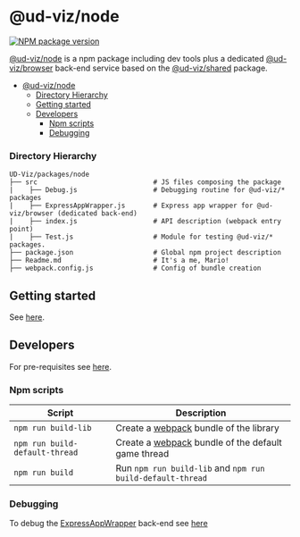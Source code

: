 # @ud-viz/node

[![NPM package version](https://badgen.net/npm/v/@ud-viz/node)](https://npmjs.com/package/@ud-viz/node)

[@ud-viz/node](https://npmjs.com/package/@ud-viz/node) is a npm package including dev tools plus a dedicated [@ud-viz/browser](https://npmjs.com/package/@ud-viz/browser) back-end service based on the [@ud-viz/shared](https://npmjs.com/package/@ud-viz/shared) package.

- [@ud-viz/node](#ud-viznode)
    - [Directory Hierarchy](#directory-hierarchy)
  - [Getting started](#getting-started)
  - [Developers](#developers)
    - [Npm scripts](#npm-scripts)
    - [Debugging](#debugging)

### Directory Hierarchy

```
UD-Viz/packages/node
├── src                             # JS files composing the package
|    ├── Debug.js                   # Debugging routine for @ud-viz/* packages
|    ├── ExpressAppWrapper.js       # Express app wrapper for @ud-viz/browser (dedicated back-end)
|    ├── index.js                   # API description (webpack entry point)
|    ├── Test.js                    # Module for testing @ud-viz/* packages.
├── package.json                    # Global npm project description
├── Readme.md                       # It's a me, Mario!
├── webpack.config.js               # Config of bundle creation
```

## Getting started

See [here](https://github.com/VCityTeam/UD-Viz/blob/master/Readme.md#getting-started).

## Developers

For pre-requisites see [here](https://github.com/VCityTeam/UD-Viz/blob/master/Readme.md#pre-requisites).

### Npm scripts

| Script          | Description                                                                                    |
| --------------- | ---------------------------------------------------------------------------------------------- |
| `npm run build-lib` | Create a [webpack](https://webpack.js.org/) bundle of the library |
| `npm run build-default-thread` | Create a [webpack](https://webpack.js.org/) bundle of the default game thread |
| `npm run build` | Run `npm run build-lib` and `npm run build-default-thread` |


### Debugging

To debug the [ExpressAppWrapper](./src/ExpressAppWrapper.js) back-end see [here](../../Readme.md#debugging-the-examples)

